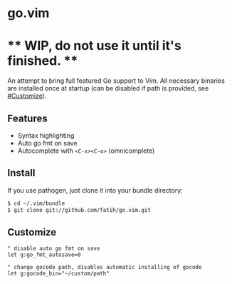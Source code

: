 # go.vim

# ** WIP, do not use it until it's finished. **

An attempt to bring full featured Go support to Vim. All necessary binaries are installed once at startup (can be disabled if path is provided, see [#Customize]()).


## Features

* Syntax highlighting
* Auto go fmt on save
* Autocomplete with `<C-x><C-o>` (omnicomplete)

## Install

If you use pathogen, just clone it into your bundle directory:

```bash
$ cd ~/.vim/bundle
$ git clone git://github.com/fatih/go.vim.git
```

## Customize

```vimrc
" disable auto go fmt on save
let g:go_fmt_autosave=0

" change gocode path, disables automatic installing of gocode
let g:gocode_bin="~/custom/path"

```
